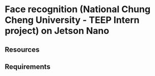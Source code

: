 # Face recognition (National Chung Cheng University - TEEP Intern project) on Jetson Nano

## Resources


## Requirements

